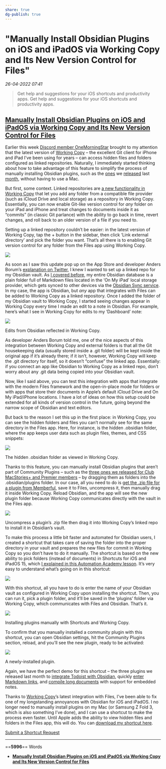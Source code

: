```yaml
---
share: true
dg-publish: true
---
```

# "Manually Install Obsidian Plugins on iOS and iPadOS via Working Copy and Its New Version Control for Files"

*26-04-2022 07:41* 

> Get help and suggestions for your iOS shortcuts and productivity apps.
Get help and suggestions for your iOS shortcuts and productivity apps.

## [Manually Install Obsidian Plugins on iOS and iPadOS via Working Copy and Its New Version Control for Files](https://club.macstories.net/posts/manually-install-obsidian-plugins-on-ios-and-ipados-via-working-copy-and-its-new-version-control-for-files)

Earlier this week [Discord member OneMorningStar](https://discord.com/channels/836622115435184162/880549416765898772/892852330662346804) brought to my attention that the latest version of [Working Copy](https://apps.apple.com/us/app/working-copy-git-client/id896694807) – the excellent Git client for iPhone and iPad I’ve been using for years – can access hidden files and folders configured as linked repositories. Naturally, I immediately started thinking about how to take advantage of this feature to simplify the process of manually installing Obsidian plugins, such as the [ones](https://club.macstories.net/posts/export-markdown-with-embeds) we [released](https://club.macstories.net/posts/markdown-insert-an-obsidian-plugin-for-creating-markdown-formatted-web-and-image-links) last [month](https://club.macstories.net/posts/todoist-tasks-an-obsidian-plugin-to-create-tasks-in-todoist-with-two-way-linking), without having to use a Mac.

But first, some context. Linked repositories are [a new functionality in Working Copy](https://twitter.com/WorkingCopyApp/status/1442499883026419716) that let you add any folder from a compatible file provider (such as iCloud Drive and local storage) as a repository in Working Copy. Essentially, you can now enable Git-like version control for *any* folder on your iPad and iPhone and treat changes to documents inside it as “commits” (in classic Git parlance) with the ability to go back in time, revert changes, and roll back to an older version of a file if you need to.

Setting up a linked repository couldn’t be easier: in the latest version of Working Copy, tap the + button in the sidebar, then click ‘Link external directory’ and pick the folder you want. That’s all there is to enabling Git version control for any folder from the Files app using Working Copy.

![](https://cdn.macstories.net/image-1633100322865.png)

As soon as I saw this update pop up on the App Store and developer Anders Borum’s [explanation on Twitter](https://twitter.com/WorkingCopyApp/status/1442500309700460547), I knew I wanted to set up a linked repo for my Obsidian vault. As [I covered before](https://club.macstories.net/posts/my-obsidian-setup-part-1-sync-core-plugins-workspaces-and-other-settings), my entire Obsidian database is a plain folder full of Markdown files located in the ‘On My iPad’ local storage provider, which gets synced to other devices via the [Obsidian Sync service](https://help.obsidian.md/Licenses+%26+add-on+services/Obsidian+Sync). In my case, the app is Obsidian, but *any* app that integrates with Files can be added to Working Copy as a linked repository. Once I added the folder of my Obsidian vault to Working Copy, I started seeing changes appear in Working Copy every time I made an edit to a note in Obsidian. For example, here’s what I see in Working Copy for edits to my ‘Dashboard’ note:

![](https://cdn.macstories.net/ivborw0kggoaaaansuheugaac50aaajwcayaaaakgq9xaaaacxbiwxmaaastaaaleweampwyaaam-w2luwhrytuw6y29tlmfkb2j-1633100545397.png)

Edits from Obsidian reflected in Working Copy.

As developer Anders Borum told me, one of the nice aspects of this integration between Working Copy and external folders is that all the Git housekeeping data (usually stored inside a .git folder) will be kept inside the original app if it’s already there; if it isn’t, however, Working Copy will keep the .git directory for itself, so it doesn’t “confuse” the linked app. Essentially: if you connect an app like Obsidian to Working Copy as a linked repo, don’t worry about any .git data being copied into your Obsidian vault.

Now, like I said above, you can test this integration with apps that integrate with the modern Files framework and the open-in-place mode for folders or with apps that store their documents in Apple’s default iCloud Drive and On My iPad/iPhone locations. I have a lot of ideas on how this setup could be extended for all kinds of version control in the future, going beyond the narrow scope of Obsidian and text editors.

But back to the reason I set this up in the first place: in Working Copy, you can see the hidden folders and files you can’t normally see for the same directory in the Files app. Here, for instance, is the hidden .obsidian folder, where the app keeps user data such as plugin files, themes, and CSS snippets:

![](https://cdn.macstories.net/ivborw0kggoaaaansuheugaac50aaajwcayaaaakgq9xaaaacxbiwxmaaastaaaleweampwyaaam-w2luwhrytuw6y29tlmfkb2j-1633100894665.png)

The hidden .obsidian folder as viewed in Working Copy.

Thanks to this feature, you can manually install Obsidian plugins that aren’t part of Community Plugins – such as the [three ones we released for Club MacStories+ and Premier members](https://www.macstories.net/news/ios-and-ipados-15-review-extras-ebooks-shortcuts-making-of-obsidian-plugins-safari-extension-beta-and-appstories-live/) – by dragging them as folders into the .obsidian/plugins folder. In our case, all you need to do is [get the .zip file for a plugin from Memberful](https://macstories.memberful.com/account), save it to Files, uncompress it, then manually drag it inside Working Copy. Reload Obsidian, and the app will see the new plugin folder because Working Copy communicates directly with the vault in the Files app.

![](https://cdn.macstories.net/image-1633101057803.png)

Uncompress a plugin’s .zip file then drag it into Working Copy’s linked repo to install it in Obsidian’s vault.

To make this process a little bit faster and automated for Obsidian users, I created a shortcut that takes care of saving the folder into the proper directory in your vault and prepares the new files for commit in Working Copy so you don’t have to do it manually. The shortcut is based on the new ability to pick folders (instead of documents) in Shortcuts for iOS and iPadOS 15, which [I explained in this Automation Academy lesson](https://club.macstories.net/posts/automation-academy-diving-deeper-into-shortcuts-files-actions-for-ios-and-ipados-15). It’s very easy to understand what’s going on in this shortcut:

![](https://cdn.macstories.net/ivborw0kggoaaaansuheugaac50aaajwcayaaaakgq9xaaaacxbiwxmaaastaaaleweampwyaaam-w2luwhrytuw6y29tlmfkb2j-1633101336960.png)

With this shortcut, all you have to do is enter the name of your Obsidian vault as configured in Working Copy upon installing the shortcut. Then, you can run it, pick a plugin folder, and it’ll be saved in the ‘plugins’ folder via Working Copy, which communicates with Files and Obsidian. That’s it.

![](https://cdn.macstories.net/image-1633101638093.png)

Installing plugins manually with Shortcuts and Working Copy.

To confirm that you manually installed a community plugin with this shortcut, you can open Obsidian settings, hit the Community Plugins section, reload, and you’ll see the new plugin, ready to be activated:

![](https://cdn.macstories.net/ivborw0kggoaaaansuheugaac50aaajwcayaaaakgq9xaaaacxbiwxmaaastaaaleweampwyaaam-w2luwhrytuw6y29tlmfkb2j-1633101690016.png)

A newly-installed plugin.

Again, we have the perfect demo for this shortcut – the three plugins we released last month to [integrate Todoist with Obsidian](https://club.macstories.net/posts/todoist-tasks-an-obsidian-plugin-to-create-tasks-in-todoist-with-two-way-linking), quickly [enter Markdown links](https://club.macstories.net/posts/markdown-insert-an-obsidian-plugin-for-creating-markdown-formatted-web-and-image-links), and [compile long documents](https://club.macstories.net/posts/export-markdown-with-embeds) with support for embedded notes.

Thanks to [Working Copy](https://apps.apple.com/us/app/working-copy-git-client/id896694807)’s latest integration with Files, I’ve been able to fix one of my longstanding annoyances with Obsidian for iOS and iPadOS. I no longer need to manually install plugins on my Mac (or Samsung Z Fold 3, which is also something I’ve done), and I can use a shortcut to make the process even faster. Until Apple adds the ability to view hidden files and folders in the Files app, this will do. You can [download my shortcut here](https://www.icloud.com/shortcuts/570ea2a3047d4df19f52e392a5545389).

[Submit a Shortcut Request](https://docs.google.com/forms/d/e/1FAIpQLSeViYJRP69lNKgbmNWqxY1iEnz851gLE375swzC12Qarm-RxA/viewform?usp=sf_link)
***

==**5996**== Words

- **[Manually Install Obsidian Plugins on iOS and iPadOS via Working Copy and Its New Version Control for Files](https://club.macstories.net/posts/manually-install-obsidian-plugins-on-ios-and-ipados-via-working-copy-and-its-new-version-control-for-files)**